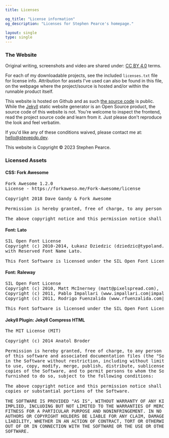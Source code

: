 ```yaml
---
title: Licenses

og_title: "License information"
og_description: "Licenses for Stephen Pearce's homepage."

layout: single
type: single
---
```


### The Website

Original writing, screenshots and video are shared under: <a href="https://creativecommons.org/licenses/by/4.0/" rel="nofollow noopener noreferrer" title="Creative Commons Attribution 4.0 International (CC BY 4.0)" target="_blank">CC BY 4.0</a> terms.

For each of my downloadable projects, see the included <code>licenses.txt</code> file for license info. Attribution for assets I've used can also be found in this file, on the webpage where the project/source is hosted and/or within the runnable product itself.

This website is hosted on Github and as such <a href="https://github.com/stevepdp/stevepdp.github.io" rel="nofollow noopener noreferrer" title="the source code for stevepdp.dev hosted on Github" target="_blank">the source code</a> is public. While the <a href="https://jekyllrb.com/" rel="nofollow noreferrer noopener" target="_blank">Jekyll</a> static website generator is an Open Source product, the source code of this website is not. You're welcome to inspect the frontend, read the project source code and learn from it. Just please don't reproduce the look and feel verbatim.

If you'd like any of these conditions waived, please contact me at: <a href="mailto:hello@stevepdp.dev">hello@stevepdp.dev</a>.

This website is Copyright &copy; 2023 Stephen Pearce.


### Licensed Assets

#### CSS: Fork Awesome
<pre>
Fork Awesome 1.2.0
License - https://forkaweso.me/Fork-Awesome/license

Copyright 2018 Dave Gandy & Fork Awesome

Permission is hereby granted, free of charge, to any person obtaining a copy of this software and associated documentation files (the "Software"), to deal in the Software without restriction, including without limitation the rights to use, copy, modify, merge, publish, distribute, sublicense, and/or sell copies of the Software, and to permit persons to whom the Software is furnished to do so, subject to the following conditions:

The above copyright notice and this permission notice shall be included in all copies or substantial portions of the Software.
</pre>

#### Font: Lato
<pre>
SIL Open Font License
Copyright (c) 2010-2014, Łukasz Dziedzic (dziedzic@typoland.com),
with Reserved Font Name Lato.

This Font Software is licensed under the SIL Open Font License, Version 1.1.
</pre>

#### Font: Raleway
<pre>
SIL Open Font License
Copyright (c) 2010, Matt McInerney (matt@pixelspread.com),
Copyright (c) 2011, Pablo Impallari (www.impallari.com|impallari@gmail.com),
Copyright (c) 2011, Rodrigo Fuenzalida (www.rfuenzalida.com|hello@rfuenzalida.com), with Reserved Font Name Raleway

This Font Software is licensed under the SIL Open Font License, Version 1.1.
</pre>

#### Jekyll Plugin: Jekyll Compress HTML
<pre>
The MIT License (MIT)

Copyright (c) 2014 Anatol Broder

Permission is hereby granted, free of charge, to any person obtaining a copy
of this software and associated documentation files (the "Software"), to deal
in the Software without restriction, including without limitation the rights
to use, copy, modify, merge, publish, distribute, sublicense, and/or sell
copies of the Software, and to permit persons to whom the Software is
furnished to do so, subject to the following conditions:

The above copyright notice and this permission notice shall be included in all
copies or substantial portions of the Software.

THE SOFTWARE IS PROVIDED "AS IS", WITHOUT WARRANTY OF ANY KIND, EXPRESS OR
IMPLIED, INCLUDING BUT NOT LIMITED TO THE WARRANTIES OF MERCHANTABILITY,
FITNESS FOR A PARTICULAR PURPOSE AND NONINFRINGEMENT. IN NO EVENT SHALL THE
AUTHORS OR COPYRIGHT HOLDERS BE LIABLE FOR ANY CLAIM, DAMAGES OR OTHER
LIABILITY, WHETHER IN AN ACTION OF CONTRACT, TORT OR OTHERWISE, ARISING FROM,
OUT OF OR IN CONNECTION WITH THE SOFTWARE OR THE USE OR OTHER DEALINGS IN THE
SOFTWARE.
</pre>